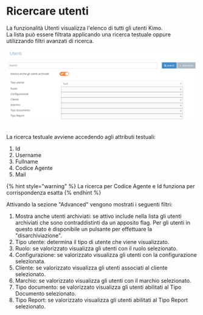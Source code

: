 # Ricercare utenti

La funzionalità Utenti visualizza l'elenco di tutti gli utenti Kimo.\
La lista può essere filtrata applicando una ricerca testuale oppure utilizzando filtri avanzati di ricerca.

![](<../../.gitbook/assets/image (18).png>)

\
La ricerca testuale avviene accedendo agli attributi testuali:&#x20;

1. Id
2. Username
3. Fullname
4. Codice Agente
5. Mail

{% hint style="warning" %}
La ricerca per Codice Agente e Id funziona per corrispondenza esatta
{% endhint %}

Attivando la sezione "Advanced" vengono mostrati i seguenti filtri:

1. Mostra anche utenti archiviati: se attivo include nella lista gli utenti archiviati che sono contraddistinti da un apposito flag. Per gli utenti in questo stato è disponibile un pulsante per effettuare la "disarchiviazione".
2. Tipo utente: determina il tipo di utente che viene visualizzato.
3. Ruolo: se valorizzato visualizza gli utenti con il ruolo selezionato.
4. Configurazione: se valorizzato visualizza gli utenti con la configurazione selezionata.
5. Cliente: se valorizzato visualizza gli utenti associati al cliente selezionato.
6. Marchio: se valorizzato visualizza gli utenti con il marchio selezionato.
7. Tipo documento: se valorizzato visualizza gli utenti abilitati al Tipo Documento selezionato.
8. Tipo Report: se valorizzato visualizza gli utenti abilitati al Tipo Report selezionato.
